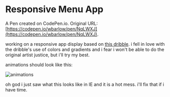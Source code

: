 # Responsive Menu App

A Pen created on CodePen.io. Original URL: [https://codepen.io/wbarlow/pen/NqLWXJ](https://codepen.io/wbarlow/pen/NqLWXJ).

working on a responsive app display based on [this dribble](https://dribbble.com/shots/1916308-Interactive-Bar-App/attachments/328747). i fell in love with the dribble's use of colors and gradients and i fear i won't be able to do the original artist justice, but i'll try my best.

animations should look like this:

![animations](http://i.imgur.com/ZQ1f81W.gif)

oh god i just saw what this looks like in IE and it is a hot mess. i'll fix that if i have time.
